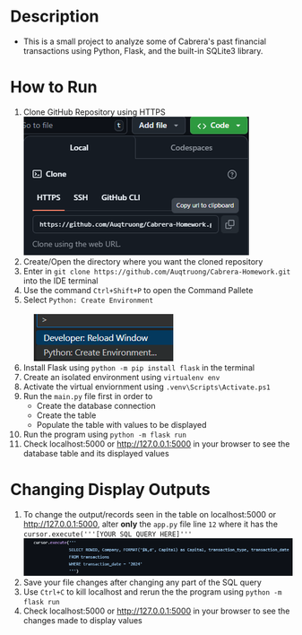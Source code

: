 # Description
- This is a small project to analyze some of Cabrera's past financial transactions using Python, Flask, and the built-in SQLite3 library.

# How to Run
1. Clone GitHub Repository using HTTPS <br>![](image.png)
2. Create/Open the directory where you want the cloned repository
3. Enter in `git clone https://github.com/Auqtruong/Cabrera-Homework.git` into the IDE terminal
4. Use the command `Ctrl+Shift+P` to open the Command Pallete
5. Select `Python: Create Environment` 
<br><br> &emsp; ![](image-1.png)
6. Install Flask using `python -m pip install flask` in the terminal
7. Create an isolated environment using `virtualenv env` 
8. Activate the virtual enviornment using `.venv\Scripts\Activate.ps1`
9. Run the `main.py` file first in order to 
    - Create the database connection
    - Create the table
    - Populate the table with values to be displayed
10. Run the program using `python -m flask run`
11. Check localhost:5000 or http://127.0.0.1:5000 in your browser to see the database table and its displayed values

# Changing Display Outputs
1. To change the output/records seen in the table on localhost:5000 or http://127.0.0.1:5000, alter <b>only</b> the `app.py` file line `12` where it has the `cursor.execute('''[YOUR SQL QUERY HERE]'''`![](image-2.png)
2. Save your file changes after changing any part of the SQL query
3. Use `Ctrl+C` to kill localhost and rerun the the program using `python -m flask run`
4. Check localhost:5000 or http://127.0.0.1:5000 in your browser to see the changes made to display values